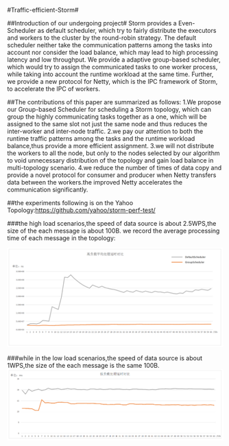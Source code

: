 #Traffic-efficient-Storm#

##Introduction of our undergoing project#
Storm provides a Even-Scheduler as default scheduler, which try to fairly distribute the executors and workers to the cluster by the round-robin strategy. The default scheduler neither take the communication patterns among the tasks into account nor consider the load balance, which may lead to high processing latency and low throughput. We provide a adaptive group-based scheduler, which would try to assign the communicated tasks to one worker process, while taking into account the runtime workload at the same time. Further, we provide a new protocol for  Netty, which is the IPC framework of Storm, to accelerate the IPC of workers.  

##The contributions of this paper are summarized as follows:
1.We propose our Group-based Scheduler for scheduling a Storm topology, which can group the highly communicating tasks together as a one, which will be assigned to the same slot not just the same node and thus reduces the inter-worker and inter-node traffic.
2.we pay our attention to both the runtime traffic patterns among the tasks and the runtime workload balance,thus provide a more efficient assignment.
3.we will not distribute the workers to all the node, but only to the nodes selected by our algorithm to void unnecessary distribution of the topology and gain load balance in multi-topology scenario.
4.we reduce the number of times of data copy and provide a novel protocol for consumer and producer when Netty transfers data between the workers.the improved Netty  accelerates the communication significantly. 

##the experiments following is on the Yahoo Topology:https://github.com/yahoo/storm-perf-test/

###the high load scenarios,the speed of data source is about 2.5WPS,the size of the each message is about 100B.
we record the average processing time of each message in the topology:

![highload](https://github.com/liumihust/gitTset/blob/master/highload.PNG)

###while in the low load scenarios,the speed of data source is about 1WPS,the size of the each message is the same 100B.
![lowload](https://github.com/liumihust/gitTset/blob/master/lowload.PNG)

